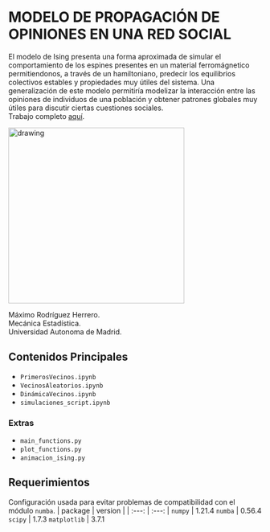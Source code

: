 # MODELO DE PROPAGACIÓN DE OPINIONES EN UNA RED SOCIAL
El modelo de Ising presenta una forma aproximada de simular el comportamiento de los espines presentes en un material ferromágnetico permitiendonos, a través de un hamiltoniano, predecir los equilibrios colectivos estables y propiedades muy útiles del sistema. 
Una generalización de este modelo permitiría modelizar la interacción entre las opiniones de individuos de una población y obtener patrones globales muy útiles para discutir ciertas cuestiones sociales.\
Trabajo completo [aquí](https://github.com/MaximoRdz/MODELO-ISING/blob/main/Modelo_Propagacion_Opiniones_Maximo_Rodriguez.pdf).

<img src="https://github.com/MaximoRdz/MODELO-ISING/blob/main/SIMULACIONES/ising_T_0.9_N_128.gif?raw=true" alt="drawing" width="350"/>

Máximo Rodríguez Herrero.\
Mecánica Estadística.\
Universidad Autonoma de Madrid.

## Contenidos Principales
- `PrimerosVecinos.ipynb`
- `VecinosAleatorios.ipynb`
- `DinámicaVecinos.ipynb`
- `simulaciones_script.ipynb` 

### Extras
- `main_functions.py`
- `plot_functions.py`
- `animacion_ising.py`

## Requerimientos
Configuración usada para evitar problemas de compatibilidad con el módulo `numba`.
| package | version |
| :---: | :---: |
`numpy` | 1.21.4
`numba` | 0.56.4
`scipy` | 1.7.3
`matplotlib` | 3.7.1

